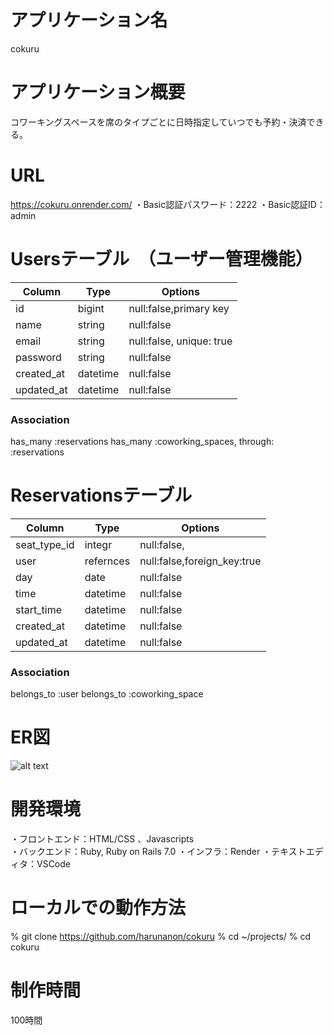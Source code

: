 # アプリケーション名
cokuru

# アプリケーション概要
コワーキングスペースを席のタイプごとに日時指定していつでも予約・決済できる。

# URL
https://cokuru.onrender.com/
・Basic認証パスワード：2222
・Basic認証ID：admin

# Usersテーブル　（ユーザー管理機能）
| Column             | Type     | Options                  |
| ------------------ | -------- | ------------------------ |
| id                 | bigint   | null:false,primary key   |
| name               | string   | null:false               |
| email              | string   | null:false, unique: true |
| password           | string   | null:false               |
| created_at         | datetime | null:false               |
| updated_at         | datetime | null:false               |

### Association
has_many :reservations
has_many :coworking_spaces, through: :reservations


# Reservationsテーブル
| Column             | Type     | Options                          |
| ------------------ | -------- | -------------------------------- |
| seat_type_id       | integr   | null:false,                      |
| user               | refernces| null:false,foreign_key:true      |
| day                | date     | null:false                       |
| time               | datetime | null:false                       |
| start_time         | datetime | null:false                       |
| created_at         | datetime | null:false                       |
| updated_at         | datetime | null:false                       |

### Association
belongs_to :user
belongs_to :coworking_space

# ER図
![alt text](ER図.jpg)

# 開発環境
・フロントエンド：HTML/CSS 、Javascripts<br>
・バックエンド：Ruby, Ruby on Rails 7.0
・インフラ：Render
・テキストエディタ：VSCode

# ローカルでの動作方法
% git clone https://github.com/harunanon/cokuru
% cd ~/projects/
% cd cokuru

# 制作時間
100時間